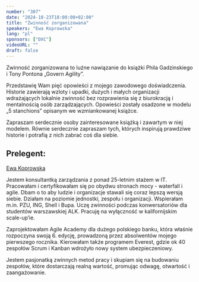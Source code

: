 ```yaml
---
number: "307"
date: "2024-10-23T18:00:00+02:00"
title: "Zwinność zorganizowana"
speakers: "Ewa Koprowska"
lang: "pl"
sponsors: ["DXC"]
videoURL: ""
draft: false
---
```


Zwinność zorganizowana to luźne nawiązanie do książki Phila Gadzinskiego i Tony Pontona „Govern Agility”.

Przedstawię Wam pięć opowieści z mojego zawodowego doświadczenia. Historie zawierają wzloty i upadki, dużych i małych organizacji wdrażających lokalnie zwinność bez rozprawienia się z biurokracją i mentalnością osób zarządzających. Opowieści zostały osadzone w modelu „5 stanchions” opisanym we wzmiankowanej książce. 

Zapraszam serdecznie osoby zainteresowane książką i zawartym w niej modelem. Równie serdecznie zapraszam tych, których inspirują prawdziwe historie i potrafią z nich zabrać coś dla siebie.


## Prelegent:

<a href="https://pl.linkedin.com/in/ewakoprowska" target="_blank">Ewa Koprowska</a>

Jestem konsultantką zarządzania z ponad 25-letnim stażem w IT. Pracowałam i certyfikowałam się po obydwu stronach mocy - waterfall i agile. Dbam o to aby ludzie i organizacje stawali się coraz lepszą wersją siebie. Działam na poziomie jednostki, zespołu i organizacji. Wspierałam m.in. PZU, ING, Shell i Bupa. Uczę zwinności podczas konwersatoriów dla studentów warszawskiej ALK. Pracuję na wyłączność w kalifornijskim scale-up’ie.

Zaprojektowałam Agile Academy dla dużego polskiego banku, która właśnie rozpoczyna swoją 6. edycję, prowadzoną przez absolwentów mojego pierwszego rocznika. Kierowałam także programem Everest, gdzie ok 40 zespołów Scrum i Kanban wdrożyło nowy system ubezpieczeniowy.

Jestem pasjonatką zwinnych metod pracy i skupiam się na budowaniu zespołów, które dostarczają realną wartość, promując odwagę, otwartość i zaangażowanie.
